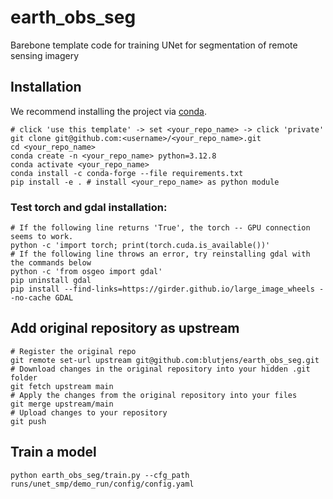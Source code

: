 # earth_obs_seg
Barebone template code for training UNet for segmentation of remote sensing imagery 

## Installation
We recommend installing the project via [conda](https://docs.conda.io/en/latest/).
```
# click 'use this template' -> set <your_repo_name> -> click 'private'
git clone git@github.com:<username>/<your_repo_name>.git
cd <your_repo_name>
conda create -n <your_repo_name> python=3.12.8
conda activate <your_repo_name>
conda install -c conda-forge --file requirements.txt
pip install -e . # install <your_repo_name> as python module
```

### Test torch and gdal installation:
```
# If the following line returns 'True', the torch -- GPU connection seems to work.
python -c 'import torch; print(torch.cuda.is_available())'
# If the following line throws an error, try reinstalling gdal with the commands below
python -c 'from osgeo import gdal'
pip uninstall gdal
pip install --find-links=https://girder.github.io/large_image_wheels --no-cache GDAL
```

## Add original repository as upstream
```
# Register the original repo
git remote set-url upstream git@github.com:blutjens/earth_obs_seg.git
# Download changes in the original repository into your hidden .git folder
git fetch upstream main
# Apply the changes from the original repository into your files
git merge upstream/main
# Upload changes to your repository
git push
```

## Train a model
```
python earth_obs_seg/train.py --cfg_path runs/unet_smp/demo_run/config/config.yaml
```
